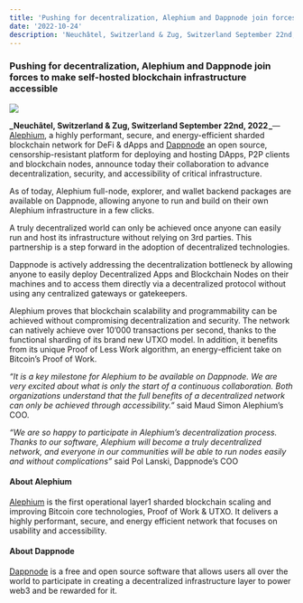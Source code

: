 ```yaml
---
title: 'Pushing for decentralization, Alephium and Dappnode join forces …'
date: '2022-10-24'
description: 'Neuchâtel, Switzerland & Zug, Switzerland September 22nd, 2022 — Alephium, a highly performant, secure, and energy-efficient sharded…'
---
```


### **Pushing for decentralization, Alephium and Dappnode join forces to make self-hosted blockchain infrastructure accessible**

![](https://cdn-images-1.medium.com/max/800/1*2N1BwYVCSfYZPW-FE1E-LA.jpeg)

**_Neuchâtel, Switzerland & Zug, Switzerland September 22nd, 2022 _**— <a href="https://alephium.org/" class="markup--anchor markup--p-anchor" data-href="https://alephium.org/" rel="noopener" target="_blank">Alephium</a>, a highly performant, secure, and energy-efficient sharded blockchain network for DeFi & dApps and <a href="https://dappnode.io/" class="markup--anchor markup--p-anchor" data-href="https://dappnode.io/" rel="noopener" target="_blank">Dappnode</a> an open source, censorship-resistant platform for deploying and hosting DApps, P2P clients and blockchain nodes, announce today their collaboration to advance decentralization, security, and accessibility of critical infrastructure.

As of today, Alephium full-node, explorer, and wallet backend packages are available on Dappnode, allowing anyone to run and build on their own Alephium infrastructure in a few clicks.

A truly decentralized world can only be achieved once anyone can easily run and host its infrastructure without relying on 3rd parties. This partnership is a step forward in the adoption of decentralized technologies.

Dappnode is actively addressing the decentralization bottleneck by allowing anyone to easily deploy Decentralized Apps and Blockchain Nodes on their machines and to access them directly via a decentralized protocol without using any centralized gateways or gatekeepers.

Alephium proves that blockchain scalability and programmability can be achieved without compromising decentralization and security. The network can natively achieve over 10’000 transactions per second, thanks to the functional sharding of its brand new UTXO model. In addition, it benefits from its unique Proof of Less Work algorithm, an energy-efficient take on Bitcoin’s Proof of Work.

_“It is a key milestone for Alephium to be available on Dappnode. We are very excited about what is only the start of a continuous collaboration. Both organizations understand that the full benefits of a decentralized network can only be achieved through accessibility.”_ said Maud Simon Alephium’s COO.

_“We are so happy to participate in Alephium’s decentralization process. Thanks to our software, Alephium will become a truly decentralized network, and everyone in our communities will be able to run nodes easily and without complications”_ said Pol Lanski, Dappnode’s COO

#### **About Alephium**

<a href="https://alephium.org/" class="markup--anchor markup--p-anchor" data-href="https://alephium.org/" rel="noopener" target="_blank">Alephium</a> is the first operational layer1 sharded blockchain scaling and improving Bitcoin core technologies, Proof of Work & UTXO. It delivers a highly performant, secure, and energy efficient network that focuses on usability and accessibility.

#### **About Dappnode**

<a href="https://dappnode.io" class="markup--anchor markup--p-anchor" data-href="https://dappnode.io" rel="noopener" target="_blank">Dappnode</a> is a free and open source software that allows users all over the world to participate in creating a decentralized infrastructure layer to power web3 and be rewarded for it.
